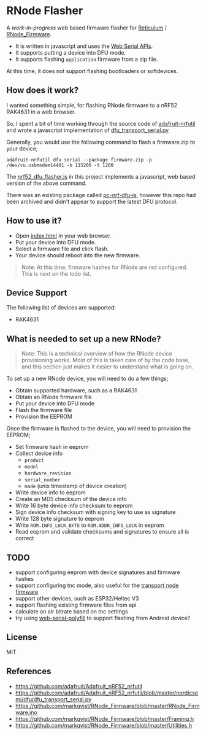 # RNode Flasher

A _work-in-progress_ web based firmware flasher for [Reticulum](https://github.com/markqvist/Reticulum) / [RNode_Firmware](https://github.com/markqvist/RNode_Firmware).

- It is written in javascript and uses the [Web Serial APIs](https://developer.mozilla.org/en-US/docs/Web/API/Web_Serial_API).
- It supports putting a device into DFU mode.
- It supports flashing `application` firmware from a zip file.

At this time, it does not support flashing bootloaders or softdevices.

## How does it work?

I wanted something simple, for flashing RNode firmware to a nRF52 RAK4631 in a web browser.

So, I spent a bit of time working through the source code of [adafruit-nrfutil](https://github.com/adafruit/Adafruit_nRF52_nrfutil) and wrote a javascript implementation of [dfu_transport_serial.py](https://github.com/adafruit/Adafruit_nRF52_nrfutil/blob/master/nordicsemi/dfu/dfu_transport_serial.py)

Generally, you would use the following command to flash a firmware.zip to your device;

```
adafruit-nrfutil dfu serial --package firmware.zip -p /dev/cu.usbmodem14401 -b 115200 -t 1200
```

The [nrf52_dfu_flasher.js](./nrf52_dfu_flasher.js) in this project implements a javascript, web based version of the above command.

There was an existing package called [pc-nrf-dfu-js](https://github.com/NordicSemiconductor/pc-nrf-dfu-js), however this repo had been archived and didn't appear to support the latest DFU protocol.

## How to use it?

- Open [index.html](./index.html) in your web browser.
- Put your device into DFU mode.
- Select a firmware file and click flash.
- Your device should reboot into the new firmware.

> Note: At this time, firmware hashes for RNode are not configured. This is next on the todo list.

## Device Support

The following list of devices are supported:

- RAK4631

## What is needed to set up a new RNode?

> Note: This is a technical overview of how the RNode device provisioning works.
> Most of this is taken care of by the code base, and this section just makes it easier to understand what is going on.

To set up a new RNode device, you will need to do a few things;

- Obtain supported hardware, such as a RAK4631
- Obtain an RNode firmware file
- Put your device into DFU mode
- Flash the firmware file
- Provision the EEPROM

Once the firmware is flashed to the device, you will need to provision the EEPROM;

- Set firmware hash in eeprom
- Collect device info
  - `product`
  - `model`
  - `hardware_revision`
  - `serial_number`
  - `made` (unix timestamp of device creation)
- Write device info to eeprom
- Create an MD5 checksum of the device info
- Write 16 byte device info checksum to eeprom
- Sign device info checksum with signing key to use as signature
- Write 128 byte signature to eeprom
- Write `ROM.INFO_LOCK_BYTE` to `ROM.ADDR_INFO_LOCK` in eeprom
- Read eeprom and validate checksums and signatures to ensure all is correct

## TODO

- support configuring eeprom with device signatures and firmware hashes
- support configuring tnc mode, also useful for the [transport node firmware](https://github.com/attermann/microReticulum_Firmware/commits/transport_node/)
- support other devices, such as ESP32/Heltec V3
- support flashing existing firmware files from api
- calculate on air bitrate based on tnc settings
- try using [web-serial-polyfill](https://github.com/google/web-serial-polyfill) to support flashing from Android device?

## License

MIT

## References

- https://github.com/adafruit/Adafruit_nRF52_nrfutil
- https://github.com/adafruit/Adafruit_nRF52_nrfutil/blob/master/nordicsemi/dfu/dfu_transport_serial.py
- https://github.com/markqvist/RNode_Firmware/blob/master/RNode_Firmware.ino
- https://github.com/markqvist/RNode_Firmware/blob/master/Framing.h
- https://github.com/markqvist/RNode_Firmware/blob/master/Utilities.h
